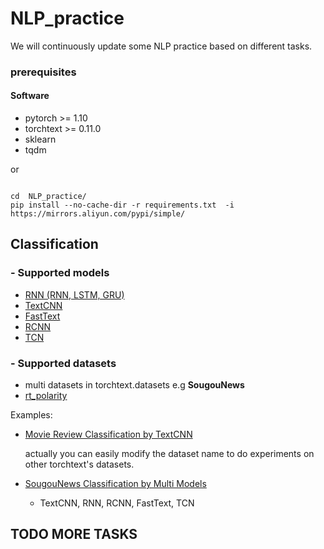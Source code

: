 # NLP_practice

We will continuously  update some NLP practice based on different tasks.

### prerequisites

#### Software

- pytorch >= 1.10
- torchtext >= 0.11.0
- sklearn
- tqdm

or

```

cd  NLP_practice/
pip install --no-cache-dir -r requirements.txt  -i https://mirrors.aliyun.com/pypi/simple/

```


## Classification

### - Supported models

- [RNN (RNN, LSTM, GRU)](https://arxiv.org/pdf/1408.5882.pdf)
- [TextCNN](https://arxiv.org/pdf/1408.5882.pdf)
- [FastText](https://arxiv.org/pdf/1607.01759.pdf)
- [RCNN](https://www.aaai.org/ocs/index.php/AAAI/AAAI15/paper/view/9745/9552)
- [TCN](https://arxiv.org/pdf/1803.01271.pdf)

### - Supported datasets

- multi datasets in torchtext.datasets e.g **SougouNews**
- [rt_polarity](src/datasets/rt_polarity.py)

Examples: <br/>

- [Movie Review Classification by TextCNN](./kg_practice/L3/)
  
   actually you can easily modify the dataset name to do experiments on other torchtext's datasets.

- [SougouNews Classification by Multi Models](./kg_practice/L3_extend1)
  
   - TextCNN, RNN, RCNN, FastText, TCN

## TODO MORE TASKS